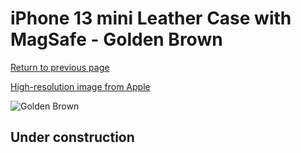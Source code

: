 # iPhone 13 mini Leather Case with MagSafe - Golden Brown

[Return to previous page](/iphone_13)

[High-resolution image from Apple](https://store.storeimages.cdn-apple.com/8756/as-images.apple.com/is/MM0D3?wid=4500&hei=4500&fmt=png)

<div style="width: 512px"><img src="/almost_uncompressed/MM0D3.webp" alt="Golden Brown"></div>

## Under construction
